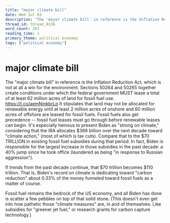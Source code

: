 ```yaml
---
title: "major climate bill"
date: Wed Jul 03
description: "The 'major climate bill' in reference is the Inflation Reduction Act, which is not at all a win for the environment."
thread_id: thread_0136
word_count: 263
reading_time: 1
primary_theme: political economy
tags: ["political economy"]
---
```


# major climate bill

The "major climate bill" in reference is the Inflation Reduction Act, which is not at all a win for the environment. Sections 50264 and 50265 together create conditions under which the federal government MUST lease a total of at least 62 million acres of land for fossil fuel use. https://t.co/aemNmkbrLp It stipulates that land may not be allocated for renewable energy until at least 2 million acres of onshore and 60 million acres of offshore are leased for fossil fuels. Fossil fuels also get precedence -- fossil fuel leases must go through before renewable leases can begin. It's especially heinous to present Biden as "strong on climate," considering that the IRA allocates $369 billion over the next decade toward "climate action," (most of which is tax cuts). Compare that to the $70 TRILLION in existing fossil fuel subsidies during that period. In fact, Biden is responsible for the largest increase in those subsidies in the past decade: a 40% jump since he took office (laundered as being "in response to Russian aggression").

If trends from the past decade continue, that $70 trillion becomes $110 trillion. That is, Biden's record on climate is dedicating toward "carbon reduction" about 0.33% of the money funneled toward fossil fuels as a matter of course.

Fossil fuel remains the bedrock of the US economy, and all Biden has done is scatter a few pebbles on top of that solid stone. (This doesn't even get into how pathetic those "climate measures" are, in and of themselves. Like subsidies for "greener jet fuel," or research grants for carbon capture technology.)